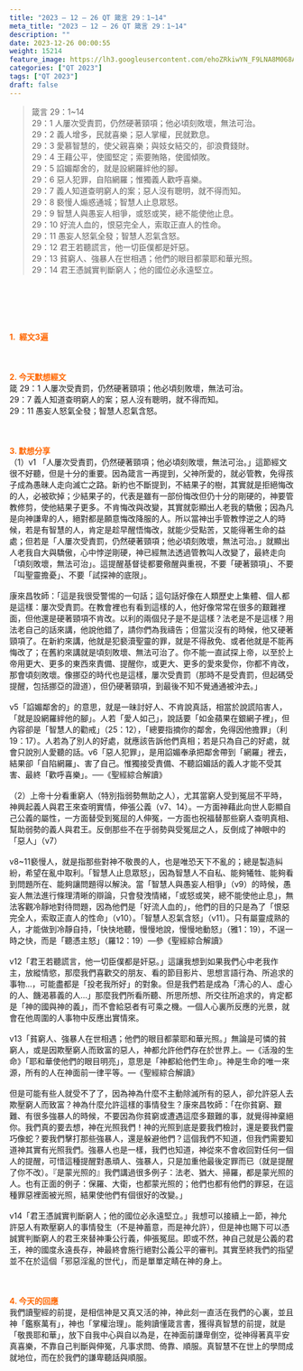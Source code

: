 ```yaml
---
title: "2023 – 12 – 26 QT 箴言 29：1~14"
meta_title: "2023 – 12 – 26 QT 箴言 29：1~14"
description: ""
date: 2023-12-26 00:00:55
weight: 15214
feature_image: https://lh3.googleusercontent.com/ehoZRkiwYN_F9LNA8M068AYxt73EavCZno-PD1cJRuf5BbSkQVUWr3gNEbt5kSs28Pb_Elg17kSrtf9ybWvojWoMV6I4tPM3vGRGDq6GkKkPdL2Gut4QAIw4-uykKUAtNiKgQKntvsU=w800
categories: ["QT 2023"]
tags: ["QT 2023"]
draft: false
---
```


<blockquote>箴言 29：1~14<br />
29：1 人屢次受責罰，仍然硬著頸項；他必頃刻敗壞，無法可治。<br />
29：2 義人增多，民就喜樂；惡人掌權，民就歎息。<br />
29：3 愛慕智慧的，使父親喜樂；與妓女結交的，卻浪費錢財。<br />
29：4 王藉公平，使國堅定；索要賄賂，使國傾敗。<br />
29：5 諂媚鄰舍的，就是設網羅絆他的腳。<br />
29：6 惡人犯罪，自陷網羅；惟獨義人歡呼喜樂。<br />
29：7 義人知道查明窮人的案；惡人沒有聰明，就不得而知。<br />
29：8 褻慢人煽惑通城；智慧人止息眾怒。<br />
29：9 智慧人與愚妄人相爭，或怒或笑，總不能使他止息。<br />
29：10 好流人血的，恨惡完全人，索取正直人的性命。<br />
29：11 愚妄人怒氣全發；智慧人忍氣含怒。<br />
29：12 君王若聽謊言，他一切臣僕都是奸惡。<br />
29：13 貧窮人、強暴人在世相遇；他們的眼目都蒙耶和華光照。<br />
29：14 君王憑誠實判斷窮人；他的國位必永遠堅立。</blockquote><br />
&nbsp;<br />
<br />
&nbsp;<br />
<br />
<span style="color: #ff6600;"><strong>1.  經文3遍</strong></span><br />
<br />
&nbsp;<br />
<br />
<span style="color: #ff6600;"><strong>2. 今天默想經文<br />
</strong></span>箴 29：1 人屢次受責罰，仍然硬著頸項；他必頃刻敗壞，無法可治。<br />
29：7 義人知道查明窮人的案；惡人沒有聰明，就不得而知。<br />
29：11 愚妄人怒氣全發；智慧人忍氣含怒。<br />
<br />
&nbsp;<br />
<br />
<strong><span style="color: #ff6600;">3. 默想分享<br />
</span></strong>（1）v1 「人屢次受責罰，仍然硬著頸項；他必頃刻敗壞，無法可治。」這節經文很不好聽，但是十分的重要。因為箴言一再提到，父神所愛的，就必管教，免得孩子成為愚昧人走向滅亡之路。新約也不斷提到，不結果子的樹，其實就是拒絕悔改的人，必被砍掉；少結果子的，代表是雖有一部份悔改但仍十分的剛硬的，神要管教修剪，使他結果子更多。不肯悔改與改變，其實就彰顯出人老我的驕傲；因為凡是向神謙卑的人，絕對都是願意悔改降服的人。所以當神出手管教悖逆之人的時候，若是有智慧的人，肯定是趁早醒悟悔改，就能少受點苦，又能得著生命的益處；但若是「人屢次受責罰，仍然硬著頸項；他必頃刻敗壞，無法可治。」就顯出人老我自大與驕傲，心中悖逆剛硬，神已經無法透過管教叫人改變了，最終走向「頃刻敗壞，無法可治」。這提醒基督徒都要儆醒與重視，不要「硬著頸項」、不要「叫聖靈擔憂」、不要「試探神的底限」。<br />
<br />
康來昌牧師：「這是我很受警惕的一句話；這句話好像在人類歷史上集體、個人都是這樣：屢次受責罰。在教會裡也有看到這樣的人，他好像常常在很多的艱難裡面，但他還是硬著頸項不肯改。以利的兩個兒子是不是這樣？法老是不是這樣？用法老自己的話來講，他說他錯了，請你們為我禱告；但當災沒有的時候，他又硬著頸項了。在新約來講，他就是犯褻瀆聖靈的罪，就是不得赦免、或者他就是不能再悔改了；在舊約來講就是頃刻敗壞、無法可治了。你不能一直試探上帝，以至於上帝用更大、更多的東西來責備、提醒你，或更大、更多的愛來愛你，你都不肯改，那會頃刻敗壞。像挪亞的時代也是這樣，屢次受責罰（那時不是受責罰，但起碼受提醒，包括挪亞的證道），但仍硬著頸項，到最後不知不覺通通被沖去。」<br />
<br />
v5「諂媚鄰舍的」的意思，就是一昧討好人、不肯說真話，相當於說謊陷害人，「就是設網羅絆他的腳」。人若「愛人如己」，說話要「如金蘋果在銀網子裡」，但內容卻是「智慧人的勸戒」（25：12），「總要指摘你的鄰舍，免得因他擔罪」（利19：17）。人若為了別人的好處，就應該告訴他們真相；若是只為自己的好處，就會只說別人愛聽的話。v6「惡人犯罪」，是用諂媚奉承把鄰舍帶到「網羅」裡去，結果卻「自陷網羅」、害了自己。惟獨接受責備、不聽諂媚話的義人才能不受其害、最終「歡呼喜樂」。──《聖經綜合解讀》<br />
<br />
（2）上帝十分看重窮人（特別指弱勢無助之人），尤其當窮人受到冤屈不平時，神興起義人與君王來查明實情，伸張公義（v7、14）。一方面神藉此向世人彰顯自己公義的屬性，一方面替受到冤屈的人伸冤，一方面也祝福替那些窮人查明真相、幫助弱勢的義人與君王。反倒那些不在乎弱勢與受冤屈之人，反倒成了神眼中的「惡人」（v7）<br />
<br />
v8~11褻慢人，就是指那些對神不敬畏的人，也是唯恐天下不亂的；總是製造糾紛，希望在亂中取利。「智慧人止息眾怒」，因為智慧人不自私、能夠犧牲、能夠看到問題所在、能夠讓問題得以解決。當「智慧人與愚妄人相爭」（v9）的時候，愚妄人無法進行條理清晰的辯論，只會發洩情緒，「或怒或笑，總不能使他止息」，無法客觀冷靜地對待問題，因為他們是「好流人血的」，他們的目的只是為了「恨惡完全人，索取正直人的性命」（v10）。「智慧人忍氣含怒」（v11）。只有屬靈成熟的人，才能做到冷靜自持，「快快地聽，慢慢地說，慢慢地動怒」（雅1：19），不逞一時之快，而是「聽憑主怒」（羅12：19）—參《聖經綜合解讀》<br />
<br />
v12「君王若聽謊言，他一切臣僕都是奸惡。」這讓我想到如果我們心中老我作主，放縱情慾，那麼我們喜歡交的朋友、看的節目影片、思想言語行為、所追求的事物…，可能盡都是「投老我所好」的對象。但是我們若是成為「清心的人、虛心的人、饑渴慕義的人…」那麼我們所看所聽、所思所想、所交往所追求的，肯定都是「神的國與神的義」，而不會給惡者有可乘之機。一個人心裏所反應的光景，就會在他周圍的人事物中反應出實情來。<br />
<br />
v13「貧窮人、強暴人在世相遇；他們的眼目都蒙耶和華光照。」無論是可憐的貧窮人，或是因欺壓窮人而致富的惡人，神都允許他們存在於世界上。—《活潑的生命》「耶和華使他們的眼目明亮」，意思是「神都給他們生命」。神是生命的唯一來源，所有的人在神面前一律平等。—《聖經綜合解讀》<br />
<br />
但是可能有些人就受不了了，因為神為什麼不主動除滅所有的惡人，卻允許惡人去欺壓窮人而致富？神為什麼允許這樣的事情發生？康來昌牧師：「在你貧窮、艱難、有很多強暴人的時候，不要因為你貧窮或遭遇這麼多艱難的事，就覺得神棄絕你。我們真的要去想，神在光照我們！神的光照到底是要我們檢討，還是要我們靈巧像蛇？要我們擊打那些強暴人，還是躲避他們？這個我們不知道，但我們需要知道神其實有光照我們。強暴人也是一樣，我們也知道，神從來不會收回對任何一個人的提醒，可惜這種提醒對愚頑人、強暴人，只是加重他最後定罪而已（就是提醒了你不改）。『是蒙光照的』我們講過很多例子：法老、猶大、掃羅，都是蒙光照的人。也有正面的例子：保羅、大衛，也都蒙光照的；他們也都有他們的罪惡，在這種罪惡裡面被光照，結果使他們有個很好的改變。」<br />
<br />
v14「君王憑誠實判斷窮人；他的國位必永遠堅立。」我想可以接續上一節，神允許惡人有欺壓窮人的事情發生（不是神蓄意，而是神允許），但是神也賜下可以憑誠實判斷窮人的君王來替神秉公行義，伸張冤屈。即或不然，神自己就是公義的君王，神的國度永遠長存，神最終會施行絕對公義公平的審判。其實至終我們的指望並不在於這個「邪惡淫亂的世代」，而是單單定睛在神的身上。<br />
<br />
&nbsp;<br />
<br />
<strong style="font-size: inherit;"><span style="color: #ff6600;">4. 今天的回應<br />
</span></strong>我們讀聖經的前提，是相信神是又真又活的神，神此刻一直活在我們的心裏，並且神「鑑察萬有」，神也「掌權治理」。能夠讀懂箴言書，獲得真智慧的前提，就是「敬畏耶和華」，放下自我中心與自以為是，在神面前謙卑倒空，從神得著真平安真喜樂，不靠自己判斷與伸冤，凡事求問、倚靠、順服。真智慧不在世上的學問成就地位，而在於我們的謙卑聽話與順服。<br />
<br />
&nbsp;<br />
<br />
&nbsp;<br />
<br />
<audio style="display: none;" controls="controls"></audio><br />
<br />
<audio style="display: none;" controls="controls"></audio><br />
<br />
<audio style="display: none;" controls="controls"></audio><br />
<br />
<audio style="display: none;" controls="controls"></audio><br />
<br />
<audio style="display: none;" controls="controls"></audio>
        